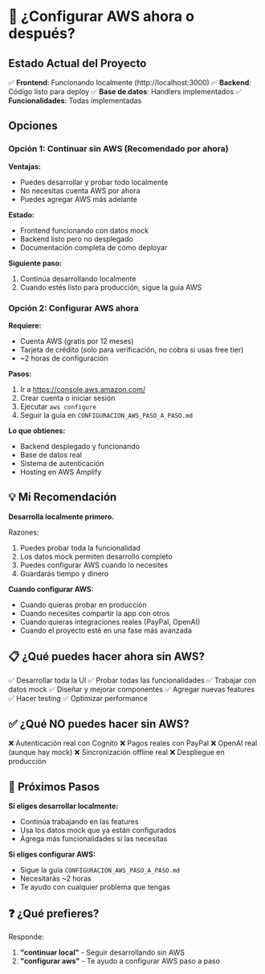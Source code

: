 # 🤔 ¿Configurar AWS ahora o después?

## Estado Actual del Proyecto

✅ **Frontend**: Funcionando localmente (http://localhost:3000)
✅ **Backend**: Código listo para deploy
✅ **Base de datos**: Handlers implementados
✅ **Funcionalidades**: Todas implementadas

## Opciones

### Opción 1: Continuar sin AWS (Recomendado por ahora)

**Ventajas:**
- Puedes desarrollar y probar todo localmente
- No necesitas cuenta AWS por ahora
- Puedes agregar AWS más adelante

**Estado:**
- Frontend funcionando con datos mock
- Backend listo pero no desplegado
- Documentación completa de cómo deployar

**Siguiente paso:**
1. Continúa desarrollando localmente
2. Cuando estés listo para producción, sigue la guía AWS

### Opción 2: Configurar AWS ahora

**Requiere:**
- Cuenta AWS (gratis por 12 meses)
- Tarjeta de crédito (solo para verificación, no cobra si usas free tier)
- ~2 horas de configuración

**Pasos:**
1. Ir a https://console.aws.amazon.com/
2. Crear cuenta o iniciar sesión
3. Ejecutar `aws configure`
4. Seguir la guía en `CONFIGURACION_AWS_PASO_A_PASO.md`

**Lo que obtienes:**
- Backend desplegado y funcionando
- Base de datos real
- Sistema de autenticación
- Hosting en AWS Amplify

## 💡 Mi Recomendación

**Desarrolla localmente primero.**

Razones:
1. Puedes probar toda la funcionalidad
2. Los datos mock permiten desarrollo completo
3. Puedes configurar AWS cuando lo necesites
4. Guardarás tiempo y dinero

**Cuando configurar AWS:**
- Cuando quieras probar en producción
- Cuando necesites compartir la app con otros
- Cuando quieras integraciones reales (PayPal, OpenAI)
- Cuando el proyecto esté en una fase más avanzada

## 📋 ¿Qué puedes hacer ahora sin AWS?

✅ Desarrollar toda la UI
✅ Probar todas las funcionalidades
✅ Trabajar con datos mock
✅ Diseñar y mejorar componentes
✅ Agregar nuevas features
✅ Hacer testing
✅ Optimizar performance

## ✅ ¿Qué NO puedes hacer sin AWS?

❌ Autenticación real con Cognito
❌ Pagos reales con PayPal
❌ OpenAI real (aunque hay mock)
❌ Sincronización offline real
❌ Despliegue en producción

## 🎯 Próximos Pasos

**Si eliges desarrollar localmente:**
- Continúa trabajando en las features
- Usa los datos mock que ya están configurados
- Agrega más funcionalidades si las necesitas

**Si eliges configurar AWS:**
- Sigue la guía `CONFIGURACION_AWS_PASO_A_PASO.md`
- Necesitarás ~2 horas
- Te ayudo con cualquier problema que tengas

## ❓ ¿Qué prefieres?

Responde:
1. **"continuar local"** - Seguir desarrollando sin AWS
2. **"configurar aws"** - Te ayudo a configurar AWS paso a paso


